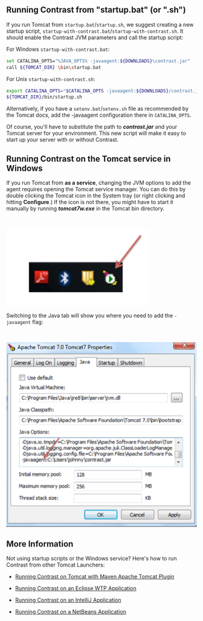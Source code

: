 <!--
title: "Installing on Tomcat"
description: "Tomcat installation process using Windows or startup script"
tags: "java agent installation Tomcat"
-->


## Running Contrast from "startup.bat" (or ".sh")

If you run Tomcat from `startup.bat`/`startup.sh`, we suggest creating a new startup script, `startup-with-contrast.bat`/`startup-with-contrast.sh`. It should enable the Contrast JVM parameters and call the startup script:

For Windows `startup-with-contrast.bat`:
``` sh
set CATALINA_OPTS="%JAVA_OPTS% -javaagent:${DOWNLOADS}\contrast.jar"
call ${TOMCAT_DIR} \bin\startup.bat
```

For Unix `startup-with-contrast.sh`:
``` sh
export CATALINA_OPTS="$CATALINA_OPTS -javaagent:${DOWNLOADS}/contrast.jar"
${TOMCAT_DIR}/bin/startup.sh
```

Alternatively, if you have a `setenv.bat`/`setenv.sh` file as recommended by the Tomcat docs, add the -javaagent configuration there in `CATALINA_OPTS`.

Of course, you'll have to substitute the path to ***contrast.jar*** and your Tomcat server for your environment. This new script will make it easy to start up your server with or without Contrast.

## Running Contrast on the Tomcat service in Windows

If you run Tomcat from **as a service**, changing the JVM options to add the agent requires opening the Tomcat service manager. You can do this by double clicking the Tomcat icon in the System tray (or right clicking and hitting **Configure**.) If the icon is not there, you might have to start it manually by running ***tomcat7w.exe*** in the Tomcat bin directory.

<br>

<a href="assets/images/KB2-a01_1.png" rel="lightbox" title="System Tray Icon"><img class="thumbnail" src="assets/images/KB2-a01_1.png"/></a>

Switching to the Java tab will show you where you need to add the ```-javaagent``` flag:

<br>

<a href="assets/images/KB2-a01_2.png" rel="lightbox" title="Tomcat Properties"><img class="thumbnail" src="assets/images/KB2-a01_2.png"/></a>

## More Information

Not using startup scripts or the Windows service? Here's how to run Contrast from other Tomcat Launchers:

- [Running Contrast on Tomcat with Maven Apache Tomcat Plugin](installation-javainstall.html#apache)

- [Running Contrast on an Eclipse WTP Application](installation-javainstall.html#eclipse)

- [Running Contrast on an IntelliJ Application](installation-javainstall.html#intellij)

- [Running Contrast on a NetBeans Application](installation-javainstall.html#netbeans)
